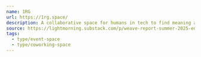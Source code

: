 ```yaml
---
name: 1RG
url: https://1rg.space/
description: A collaborative space for humans in tech to find meaning again
source: https://lightmorning.substack.com/p/weave-report-summer-2025-edition
tags:
  - type/event-space
  - type/coworking-space
---
```

